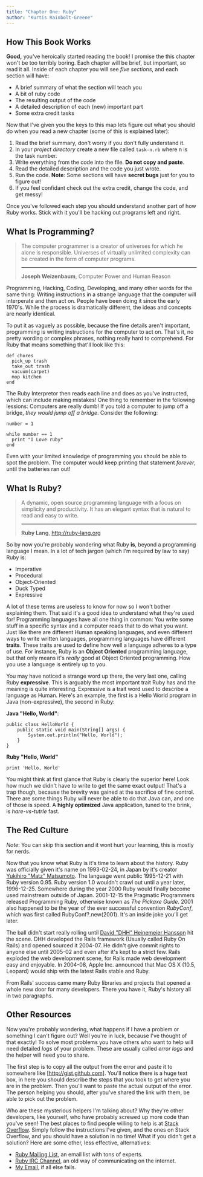 ```yaml
---
title: "Chapter One: Ruby"
author: "Kurtis Rainbolt-Greene"
---
```



How This Book Works
-------------------

**Good,** you've heroically started reading the book!
I promise the this chapter won't be too terribly boring.
Each chapter will be brief, but important, so read it all.
Inside of each chapter you will see *five sections*, and each section will have:

* A brief summary of what the section will teach you
* A bit of ruby code
* The resulting output of the code
* A detailed description of each (new) important part
* Some extra credit tasks

Now that I've given you the keys to this map lets figure out what you should do when you read a new chapter (some of this is explained later):

1. Read the brief summary, don't worry if you don't fully understand it.
2. In your *project directory* create a new file called `task-n.rb` where n is the task number.
3. Write everything from the code into the file. **Do not copy and paste**.
4. Read the detailed description and the code you just wrote.
5. Run the code. **Note**: Some sections will have **secret bugs** just for you to figure out!
6. If you feel confidant check out the extra credit, change the code, and get messy!

Once you've followed each step you should understand another part of how Ruby works.
Stick with it you'll be hacking out programs left and right.


What Is Programming?
--------------------

> The computer programmer is a creator of universes for which he alone is responsible.
> Universes of virtually unlimited complexity can be created in the form of computer programs.
> - - -
> **Joseph Weizenbaum**, Computer Power and Human Reason

Programming, Hacking, Coding, Developing, and many other words for the same thing:
Writing instructions in a strange language that the computer will interperate and then act on.
People have been doing it since the early 1970's.
While the process is dramatically different, the ideas and concepts are nearly identical.

To put it as vaguely as possible, because the fine details aren't important, programming is writing instructions for the computer to act on.
That's it, no pretty wording or complex phrases, nothing really hard to comprehend.
For Ruby that means something that'll look like this:

~~~ language-ruby
def chores
  pick_up trash
  take_out trash
  vacuum(carpet)
  mop kitchen
end
~~~

The Ruby Interpretor then reads each line and does as you've instructed, which can include making mistakes!
One thing to remember in the following lessions: Computers are really dumb!
If you told a computer to jump off a bridge, *they would jump off a bridge*.
Consider the following:

~~~ language-ruby
number = 1

while number == 1
  print "I Love ruby"
end
~~~

Even with your limited knowledge of programming you should be able to spot the problem.
The computer would keep printing that statement *forever*, until the batteries ran out!


What Is Ruby?
-------------

> A dynamic, open source programming language with a focus on simplicity and productivity.
> It has an elegant syntax that is natural to read and easy to write.
> - - -
> **Ruby Lang**, http://ruby-lang.org

So by now you're probably wondering what Ruby **is**, beyond a programming language I mean.
In a lot of tech jargon (which I'm required by law to say) Ruby is:

* Imperative
* Procedural
* Object-Oriented
* Duck Typed
* Expressive

A lot of these terms are useless to know for now so I won't bother explaining them.
That said it's a good idea to understand what they're used for!
Programming languages have all one thing in common: You write some stuff in a specific syntax and a computer reads that to do what you want.
Just like there are different Human speaking languages, and even different ways to write written languages, programming languages have different **traits**.
These traits are used to define how well a language adheres to a type of use.
For instance, Ruby is an **Object Oriented** programming language, but that only means it's *really* good at Object Oriented programming.
How you use a language is entirely up to you.

You may have noticed a strange word up there, the very last one, calling Ruby **expressive**.
This is arguably the most important trait Ruby has and the meaning is quite interesting.
Expressive is a trait word used to describe a language as Human.
Here's an example, the first is a Hello World program in Java (non-expressive), the second in Ruby:

**Java "Hello, World"**:

~~~ language-java
public class HelloWorld {
    public static void main(String[] args) {
        System.out.println("Hello, World");
    }
}
~~~


**Ruby "Hello, World"**

~~~ language-ruby
print 'Hello, World'
~~~

You might think at first glance that Ruby is clearly the superior here!
Look how much we didn't have to write to get the same exact output!
That's a trap though, because the brevity was gained at the sacrifice of fine control.
There are some things Ruby will never be able to do that Java can, and one of those is speed.
A **highly optimized** Java application, tuned to the brink, is *hare-vs-tutrle* fast.


The Red Culture
---------------

*Note*: You can skip this section and it wont hurt your learning, this is mostly for nerds.

Now that you know what Ruby is it's time to learn about the history.
Ruby was officially given it's name on 1993-02-24, in Japan by it's creator [Yukihiro "Matz" Matsumoto](http://en.wikipedia.org/wiki/Yukihiro_Matsumoto).
The language went public 1995-12-21 with Ruby version 0.95.
Ruby version 1.0 wouldn't crawl out until a year later, 1996-12-25.
Somewhere during the year 2000 Ruby would finally become used mainstream outside of Japan.
2001-12-15 the Pragmatic Programmers released Programming Ruby, otherwise known as *The Pickaxe Guide*.
2001 also happened to be the year of the ever successful convention *RubyConf*, which was first called RubyConf?.new(2001).
It's an inside joke you'll get later.

The ball didn't start really rolling until [David "DHH" Heinemeier Hansson](http://en.wikipedia.org/wiki/David_Heinemeier_Hansson) hit the scene.
DHH developed the Rails framework (Usually called Ruby On Rails) and opened sourced it 2004-07.
He didn't give commit rights to anyone else until 2005-02 and even after it's kept to a strict few.
Rails exploded the web development scene, for Rails made web development easy and enjoyable.
In  2004-08, Apple Inc. announced that Mac OS X (10.5, Leopard) would ship with the latest Rails stable and Ruby.

From Rails' success came many Ruby libraries and projects that opened a whole new door for many developers.
There you have it, Ruby's history all in two paragraphs.


Other Resources
---------------

Now you're probably wondering, what happens if I have a problem or something I can't figure out?
Well you're in luck, because I've thought of that exactly!
To solve most problems you have others who want to help will need detailed *logs* of your problem.
These are usually called *error logs* and the helper will need you to share.

The first step is to copy all the output from the error and paste it to somewhere like [http://gist.github.com].
You'll notice there is a huge text box, in here you should describe the steps that you took to get where you are in the problem.
Then you'll want to paste the actual output of the error.
The person helping you should, after you've shared the link with them, be able to pick out the problem.

Who are these mysterious helpers I'm talking about?
Why they're other developers, like yourself, who have probably screwed up more code than you've seen!
The best places to find people willing to help is at [Stack Overflow](http://stackoverflow.com).
Simply follow the instructions I've given, and the ones on Stack Overflow, and you should have a solution in no time!
What if you didn't get a solution?
Here are some other, less effective, alternatives:

* [Ruby Mailing List](http://www.ruby-lang.org/en/community/mailing-lists/), an email list with tons of experts.
* [Ruby IRC Channel](http://irc.lc/freenode/ruby-lang/t4nk@@@), an old way of communicating on the internet.
* [My Email](mailto:kurtisrainboltgreene@gmail.com), if all else fails.
